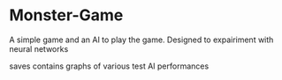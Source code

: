 # Monster-Game
A simple game and an AI to play the game. Designed to expairiment with neural networks

saves contains graphs of various test AI performances
